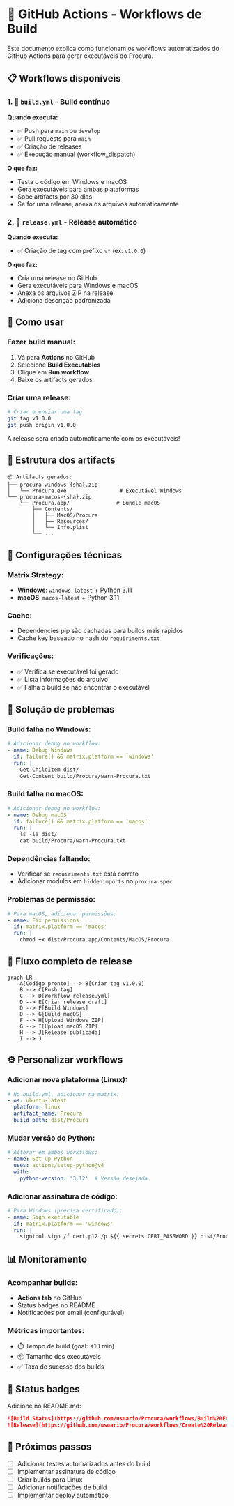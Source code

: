 # 🔄 GitHub Actions - Workflows de Build

Este documento explica como funcionam os workflows automatizados do GitHub Actions para gerar executáveis do Procura.

## 📋 Workflows disponíveis

### 1. 🔨 `build.yml` - Build contínuo
**Quando executa:**
- ✅ Push para `main` ou `develop`
- ✅ Pull requests para `main`
- ✅ Criação de releases
- ✅ Execução manual (workflow_dispatch)

**O que faz:**
- Testa o código em Windows e macOS
- Gera executáveis para ambas plataformas
- Sobe artifacts por 30 dias
- Se for uma release, anexa os arquivos automaticamente

### 2. 🚀 `release.yml` - Release automático
**Quando executa:**
- ✅ Criação de tag com prefixo `v*` (ex: `v1.0.0`)

**O que faz:**
- Cria uma release no GitHub
- Gera executáveis para Windows e macOS
- Anexa os arquivos ZIP na release
- Adiciona descrição padronizada

## 🎯 Como usar

### Fazer build manual:
1. Vá para **Actions** no GitHub
2. Selecione **Build Executables**
3. Clique em **Run workflow**
4. Baixe os artifacts gerados

### Criar uma release:
```bash
# Criar e enviar uma tag
git tag v1.0.0
git push origin v1.0.0
```

A release será criada automaticamente com os executáveis!

## 📁 Estrutura dos artifacts

```
📦 Artifacts gerados:
├── procura-windows-{sha}.zip
│   └── Procura.exe                 # Executável Windows
└── procura-macos-{sha}.zip  
    └── Procura.app/               # Bundle macOS
        ├── Contents/
        │   ├── MacOS/Procura
        │   ├── Resources/
        │   └── Info.plist
        └── ...
```

## 🔧 Configurações técnicas

### Matrix Strategy:
- **Windows**: `windows-latest` + Python 3.11
- **macOS**: `macos-latest` + Python 3.11

### Cache:
- Dependencies pip são cachadas para builds mais rápidos
- Cache key baseado no hash do `requiriments.txt`

### Verificações:
- ✅ Verifica se executável foi gerado
- ✅ Lista informações do arquivo
- ✅ Falha o build se não encontrar o executável

## 🚨 Solução de problemas

### Build falha no Windows:
```yaml
# Adicionar debug no workflow:
- name: Debug Windows
  if: failure() && matrix.platform == 'windows'
  run: |
    Get-ChildItem dist/
    Get-Content build/Procura/warn-Procura.txt
```

### Build falha no macOS:
```yaml
# Adicionar debug no workflow:
- name: Debug macOS
  if: failure() && matrix.platform == 'macos'
  run: |
    ls -la dist/
    cat build/Procura/warn-Procura.txt
```

### Dependências faltando:
- Verificar se `requiriments.txt` está correto
- Adicionar módulos em `hiddenimports` no `procura.spec`

### Problemas de permissão:
```yaml
# Para macOS, adicionar permissões:
- name: Fix permissions
  if: matrix.platform == 'macos'
  run: |
    chmod +x dist/Procura.app/Contents/MacOS/Procura
```

## 🔄 Fluxo completo de release

```mermaid
graph LR
    A[Código pronto] --> B[Criar tag v1.0.0]
    B --> C[Push tag]
    C --> D[Workflow release.yml]
    D --> E[Criar release draft]
    D --> F[Build Windows]
    D --> G[Build macOS]
    F --> H[Upload Windows ZIP]
    G --> I[Upload macOS ZIP]
    H --> J[Release publicada]
    I --> J
```

## ⚙️ Personalizar workflows

### Adicionar nova plataforma (Linux):
```yaml
# No build.yml, adicionar na matrix:
- os: ubuntu-latest
  platform: linux
  artifact_name: Procura
  build_path: dist/Procura
```

### Mudar versão do Python:
```yaml
# Alterar em ambos workflows:
- name: Set up Python
  uses: actions/setup-python@v4
  with:
    python-version: '3.12'  # Versão desejada
```

### Adicionar assinatura de código:
```yaml
# Para Windows (precisa certificado):
- name: Sign executable
  if: matrix.platform == 'windows'
  run: |
    signtool sign /f cert.p12 /p ${{ secrets.CERT_PASSWORD }} dist/Procura.exe
```

## 📊 Monitoramento

### Acompanhar builds:
- **Actions tab** no GitHub
- Status badges no README
- Notificações por email (configurável)

### Métricas importantes:
- ⏱️ Tempo de build (goal: <10 min)
- 📦 Tamanho dos executáveis
- ✅ Taxa de sucesso dos builds

## 🎉 Status badges

Adicione no README.md:
```markdown
![Build Status](https://github.com/usuario/Procura/workflows/Build%20Executables/badge.svg)
![Release](https://github.com/usuario/Procura/workflows/Create%20Release/badge.svg)
```

## 📝 Próximos passos

- [ ] Adicionar testes automatizados antes do build
- [ ] Implementar assinatura de código
- [ ] Criar builds para Linux
- [ ] Adicionar notificações de build
- [ ] Implementar deploy automático